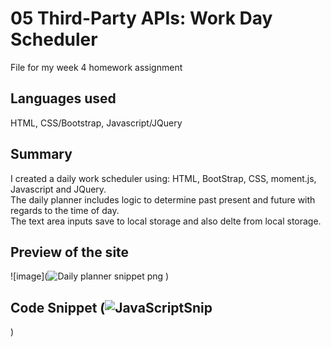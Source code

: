 # 05 Third-Party APIs: Work Day Scheduler
File for my week 4 homework assignment
## Languages used 
HTML, CSS/Bootstrap, Javascript/JQuery
## Summary
I created a daily work scheduler using:
HTML, BootStrap, CSS, moment.js, Javascript and JQuery.</br>
The daily planner includes logic to determine past present and future with regards to the time of day.</br>
The text area inputs save to local storage  and also delte from local storage.</br>

## Preview of the site
![image](![Daily planner snippet png](https://user-images.githubusercontent.com/88392799/137611193-f3c961ac-7baa-44c1-a284-9cee18082970.PNG)
)

## Code Snippet (![JavaScriptSnip](https://user-images.githubusercontent.com/88392799/137611287-c358f24e-df1e-4154-8338-3b12b0675fa7.PNG)
)
